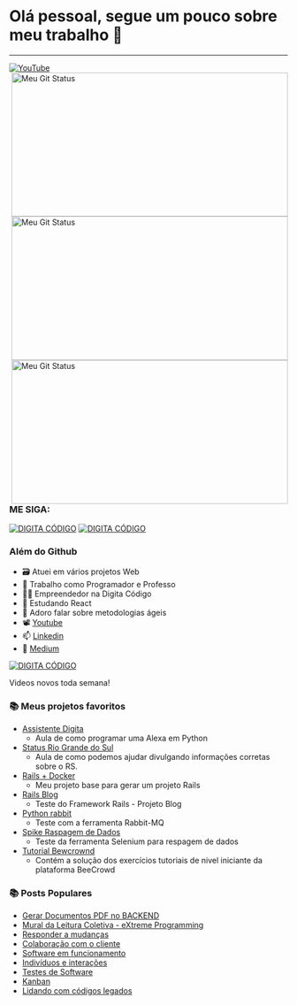 # Olá pessoal, segue um pouco sobre meu trabalho 👋
---
[![YouTube](https://img.shields.io/badge/YouTube-%23FF0000.svg?style=for-the-badge&logo=YouTube&logoColor=white)](https://www.youtube.com/@DigitaCodigo)
<img align="right" width='500px' height='260px' alt="Meu Git Status" title="Meu Git Status" src="https://github-readme-streak-stats.herokuapp.com?user=williamarcondes&theme=gotham&hide_border=true&locale=pt-br"/>
<img align="right" width='500px' height='260px' alt="Meu Git Status" title="Meu Git Status" src="https://github-readme-stats.vercel.app/api/?username=williamarcondes&show_icons=true&title_color=fff&icon_color=79ff97&text_color=9f9f9f&bg_color=151515"/>
<img align="right" width='500px' height='260px' alt="Meu Git Status" title="Meu Git Status" src="https://github-readme-stats.vercel.app/api/top-langs/?username=williamarcondes&layout=compact"/>

### ME SIGA: 
[![DIGITA CÓDIGO](https://img.youtube.com/vi/wC_bowVIaJE/1.jpg)](https://www.youtube.com/watch?v=wC_bowVIaJE)
[![DIGITA CÓDIGO](https://img.youtube.com/vi/wC_bowVIaJE/3.jpg)](https://www.youtube.com/watch?v=wC_bowVIaJE)

### Além do Github
 - 🗃️ Atuei em vários projetos Web
 - 💼 Trabalho como Programador e Professo
 - 🧙‍♂️ Empreendedor na Digita Código
 - 🌱 Estudando React
 - 💬 Adoro falar sobre metodologias ágeis
 - 📽️ [Youtube](https://www.youtube.com/@DigitaCodigo)
 - 📫 [Linkedin](https://www.linkedin.com/in/williamarcondes)
 - 📝 [Medium](https://william-marcondes.medium.com)


[![DIGITA CÓDIGO](https://img.youtube.com/vi/wC_bowVIaJE/0.jpg)](https://www.youtube.com/watch?v=wC_bowVIaJE)

Videos novos toda semana!



### 📚 Meus projetos favoritos
- [Assistente Digita](https://github.com/williamarcondes/assistente_digita)
  - Aula de como programar uma Alexa em Python
- [Status Rio Grande do Sul](https://github.com/williamarcondes/raspagem-calamidades)
  - Aula de como podemos ajudar divulgando informações corretas sobre o RS.
- [Rails + Docker](https://github.com/williamarcondes/rails-docker-limpo)
  - Meu projeto base para gerar um projeto Rails
- [Rails Blog](https://github.com/williamarcondes/rails-blog-tutorial)
  - Teste do Framework Rails - Projeto Blog
- [Python rabbit](https://github.com/williamarcondes/python-rabbit)
  - Teste com a ferramenta Rabbit-MQ
- [Spike Raspagem de Dados](https://github.com/williamarcondes/spike-extrator-licitacao)
  - Teste da ferramenta Selenium para respagem de dados
- [Tutorial Bewcrownd](https://github.com/williamarcondes/tutorial-beecrowd)
  - Contém a solução dos exercícios tutoriais de nivel iniciante da plataforma BeeCrowd


### 📚 Posts Populares
- [Gerar Documentos PDF no BACKEND](https://william-marcondes.medium.com/gerar-documentos-pdf-no-backend-84db7675ba91)
- [Mural da Leitura Coletiva - eXtreme Programming](https://share.atelie.software/mural-da-leitura-coletiva-do-ateli%C3%AA-df63f7b9e1e0)
- [Responder a mudanças](https://share.atelie.software/responder-a-mudan%C3%A7as-minuto-%C3%A1gil-09-a0c3d1e6d952)
- [Colaboração com o cliente](https://share.atelie.software/colabora%C3%A7%C3%A3o-com-o-cliente-minuto-%C3%A1gil-06-99587c514460)
- [Software em funcionamento](https://share.atelie.software/software-em-funcionamento-minuto-%C3%A1gil-07-3f1a853ac4f9)
- [Indivíduos e interações](https://share.atelie.software/indiv%C3%ADduos-e-intera%C3%A7%C3%B5es-minuto-%C3%A1gil-06-cd412662ee25)
- [Testes de Software](https://share.atelie.software/testes-de-software-minuto-%C3%A1gil-03-803a6bde1914)
- [Kanban](https://share.atelie.software/kanban-minuto-%C3%A1gil-0-1-54b480e8b1f8)
- [Lidando com códigos legados](https://guildadocodigo.atelie.software/lidando-com-c%C3%B3digos-legados-ab426b36fa6e)

